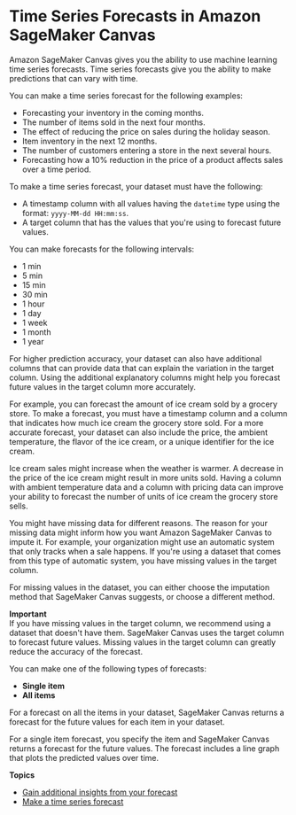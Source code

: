 # Time Series Forecasts in Amazon SageMaker Canvas<a name="canvas-time-series"></a>

Amazon SageMaker Canvas gives you the ability to use machine learning time series forecasts\. Time series forecasts give you the ability to make predictions that can vary with time\.

You can make a time series forecast for the following examples:
+ Forecasting your inventory in the coming months\.
+ The number of items sold in the next four months\.
+ The effect of reducing the price on sales during the holiday season\.
+ Item inventory in the next 12 months\.
+ The number of customers entering a store in the next several hours\.
+ Forecasting how a 10% reduction in the price of a product affects sales over a time period\.

To make a time series forecast, your dataset must have the following:
+ A timestamp column with all values having the `datetime` type using the format: `yyyy-MM-dd HH:mm:ss`\.
+ A target column that has the values that you're using to forecast future values\.

You can make forecasts for the following intervals:
+ 1 min
+ 5 min
+ 15 min
+ 30 min
+ 1 hour
+ 1 day
+ 1 week
+ 1 month
+ 1 year

For higher prediction accuracy, your dataset can also have additional columns that can provide data that can explain the variation in the target column\. Using the additional explanatory columns might help you forecast future values in the target column more accurately\.

For example, you can forecast the amount of ice cream sold by a grocery store\. To make a forecast, you must have a timestamp column and a column that indicates how much ice cream the grocery store sold\. For a more accurate forecast, your dataset can also include the price, the ambient temperature, the flavor of the ice cream, or a unique identifier for the ice cream\.

Ice cream sales might increase when the weather is warmer\. A decrease in the price of the ice cream might result in more units sold\. Having a column with ambient temperature data and a column with pricing data can improve your ability to forecast the number of units of ice cream the grocery store sells\.

You might have missing data for different reasons\. The reason for your missing data might inform how you want Amazon SageMaker Canvas to impute it\. For example, your organization might use an automatic system that only tracks when a sale happens\. If you're using a dataset that comes from this type of automatic system, you have missing values in the target column\.

For missing values in the dataset, you can either choose the imputation method that SageMaker Canvas suggests, or choose a different method\.

**Important**  
If you have missing values in the target column, we recommend using a dataset that doesn't have them\. SageMaker Canvas uses the target column to forecast future values\. Missing values in the target column can greatly reduce the accuracy of the forecast\.

You can make one of the following types of forecasts:
+ **Single item**
+ **All items**

For a forecast on all the items in your dataset, SageMaker Canvas returns a forecast for the future values for each item in your dataset\.

For a single item forecast, you specify the item and SageMaker Canvas returns a forecast for the future values\. The forecast includes a line graph that plots the predicted values over time\.

**Topics**
+ [Gain additional insights from your forecast](canvas-additional-insights.md)
+ [Make a time series forecast](canvas-make-time-series-forecast.md)